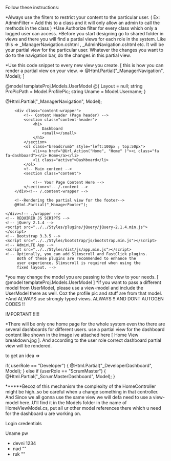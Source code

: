 Follow these instructions:

*Always use the filters to restrict your content to the particular user. ( Ex: AdminFilter = Add this to a class and it will only allow an admin 
to call the methods in the class )
*Use Authorize filter for every class which only a logged user can access.
*Before you start designing go to shared folder in views and there you will find a partial views for each role in the system.
 Like this => _ManagerNavigation.cshtml , _AdminNavigation.cshtml etc.
It will be your partial view for the particular user. Whatever the changes you want to do to the navigation bar, do the changes in this partial view.

*Use this code snippet to every new view you create. [ this is how you can render a partial view on your view. => @Html.Partial("_ManagerNavigation", Model); ]


@model templateProj.Models.UserModel
@{
    Layout = null;
    string ProPicPath = Model.ProfilePic;
    string Uname = Model.Username;
}

<!DOCTYPE html>

<html>
<head>
    <meta charset="utf-8">
    <meta http-equiv="X-UA-Compatible" content="IE=edge">
    <title>Project base | Starter</title>
    <!-- Tell the browser to be responsive to screen width -->
    <meta content="width=device-width, initial-scale=1, maximum-scale=1, user-scalable=no" name="viewport">
    <!-- Bootstrap 3.3.5 -->
    <link rel="stylesheet" href="../../Styles/bootstrap/css/bootstrap.min.css">
    <!-- Font Awesome -->
    <link rel="stylesheet" href="https://maxcdn.bootstrapcdn.com/font-awesome/4.4.0/css/font-awesome.min.css">
    <!-- Ionicons -->
    <link rel="stylesheet" href="https://code.ionicframework.com/ionicons/2.0.1/css/ionicons.min.css">
    <!-- Theme style -->
    <link rel="stylesheet" href="../../Styles/dist/css/AdminLTE.min.css">
    <!-- AdminLTE Skins. We have chosen the skin-blue for this starter
          page. However, you can choose any other skin. Make sure you
          apply the skin class to the body tag so the changes take effect.
    -->
    <link rel="stylesheet" href="../../Styles/dist/css/skins/skin-blue.min.css">
    <!-- HTML5 Shim and Respond.js IE8 support of HTML5 elements and media queries -->
    <!-- WARNING: Respond.js doesn't work if you view the page via file:// -->
    <!--[if lt IE 9]>
        <script src="https://oss.maxcdn.com/html5shiv/3.7.3/html5shiv.min.js"></script>
        <script src="https://oss.maxcdn.com/respond/1.4.2/respond.min.js"></script>
    <![endif]-->
</head>
<!--
BODY TAG OPTIONS:
=================
Apply one or more of the following classes to get the
desired effect
|---------------------------------------------------------|
| SKINS         | skin-blue                               |
|               | skin-black                              |
|               | skin-purple                             |
|               | skin-yellow                             |
|               | skin-red                                |
|               | skin-green                              |
|---------------------------------------------------------|
|LAYOUT OPTIONS | fixed                                   |
|               | layout-boxed                            |
|               | layout-top-nav                          |
|               | sidebar-collapse                        |
|               | sidebar-mini                            |
|---------------------------------------------------------|
-->
<body class="hold-transition skin-blue sidebar-mini">
    <div class="wrapper">
        <!-- Rendering the partial view for the navigation bar-->
    @Html.Partial("_ManagerNavigation", Model); 

        <div class="content-wrapper">
            <!-- Content Header (Page header) -->
            <section class="content-header">
                <h1>
                    Dashboard
                    <small></small>
                </h1>
            </section>
            <ol class="breadcrumb" style="left:100px ; top:50px">
                <li><a href="@Url.Action("Home", "Home" )"><i class="fa fa-dashboard"></i> Home</a></li>
                <li class="active">Dashboard</li>
            </ol>
            <!-- Main content -->
            <section class="content">

                <!-- Your Page Content Here -->
            </section><!-- /.content -->
        </div><!-- /.content-wrapper -->

        <!--Rendering the partial view for the footer-->
        @Html.Partial("_ManagerFooter");

    </div><!-- ./wrapper -->
    <!-- REQUIRED JS SCRIPTS -->
    <!-- jQuery 2.1.4 -->
    <script src="../../Styles/plugins/jQuery/jQuery-2.1.4.min.js"></script>
    <!-- Bootstrap 3.3.5 -->
    <script src="../../Styles/bootstrap/js/bootstrap.min.js"></script>
    <!-- AdminLTE App -->
    <script src="../../Styles/dist/js/app.min.js"></script>
    <!-- Optionally, you can add Slimscroll and FastClick plugins.
         Both of these plugins are recommended to enhance the
         user experience. Slimscroll is required when using the
         fixed layout. -->
</body>
</html>

*you may change the model you are passing to the view to your needs. [ @model templateProj.Models.UserModel ]
*if you want to pass a different model from UserModel, please use a view-model and include the UserModel there as well. Coz the profile pic and stuff are from 
that model.
*And ALWAYS use strongly typed views. ALWAYS !! AND DONT AUTOGEN CODES !! 


IMPORTANT !!!!!

*There will be only one home page for the whole system even tho there are several dashboards for different users. use a partial view for the dashboard content 
like shown in the image ive attached here [ Home View breakdown.jpg ]. And according to the user role correct dashboard partial view will be rendered.

to get an idea => 

 if( userRole == "Developer")
 {
	@Html.Partial("_DeveloperDashboard", Model); 
 }
else if (userRole == "ScrumMaster")
{
	@Html.Partial("_ScrumMasterDashboard", Model);
}

******Becoz of this mechanism the complexity of the HomeController might be high..so be careful when u change something in that controller.
And Since we all gonna use the same view we will defa need to use a view-model here..U'll find it in the Models folder in the name of HomeViewModel.cs,
 put all ur other model references there which u need for the dashboard u are working on.


Login credentials

Uname   		pw

* devni			1234   
* nad			""
* ruk			""